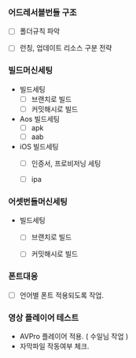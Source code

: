 
### 어드레서블번들 구조
- [ ] 폴더규칙 파악
- [ ] 런칭, 업데이트 리소스 구분 전략


### 빌드머신세팅
- 빌드세팅
	- [ ] 브랜치로 빌드
	- [ ] 커밋해시로 빌드
- Aos 빌드세팅
	- [ ] apk
	- [ ] aab 
- iOS 빌드세팅
	- [ ] 인증서, 프로비저닝 세팅
	- [ ] ipa 


### 어셋번들머신세팅
- 빌드세팅
	- [ ] 브랜치로 빌드
	- [ ] 커밋해시로 빌드


### 폰트대응
- [ ] 언어별 폰트 적용되도록 작업.


### 영상 플레이어 테스트
- AVPro 플레이어 적용. ( 수일님 작업 )
- 자막파일 작동여부 체크.